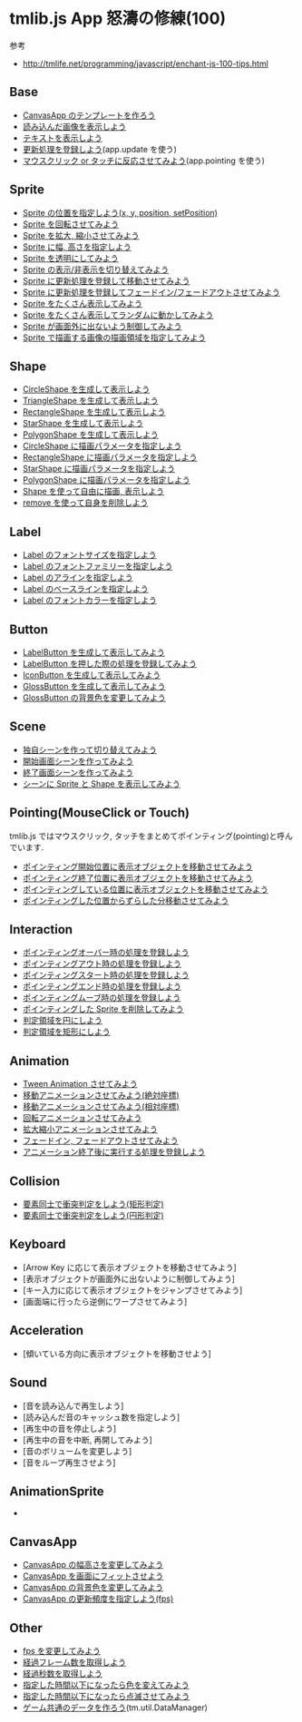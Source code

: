 # tmlib.js App 怒濤の修練(100)

参考

- <http://tmlife.net/programming/javascript/enchant-js-100-tips.html>


## Base
- [CanvasApp のテンプレートを作ろう](bbbbb)
- [読み込んだ画像を表示しよう](bbbbbbbbbb)
- [テキストを表示しよう](bbbbbbbbbb)
- [更新処理を登録しよう](bbbbbbbbbb)(app.update を使う)
- [マウスクリック or タッチに反応させてみよう](bbbbbbbbbb)(app.pointing を使う)


## Sprite
- [Sprite の位置を指定しよう(x, y, position, setPosition)](aaaaaaaaaaa)
- [Sprite を回転させてみよう](aaaaaaaaaaa)
- [Sprite を拡大, 縮小させてみよう](aaaaaaaaaaa)
- [Sprite に幅, 高さを指定しよう](bbbbbbbbbb)
- [Sprite を透明にしてみよう](aaaaaaaaaaa)
- [Sprite の表示/非表示を切り替えてみよう](aaaaaaaaaaa)
- [Sprite に更新処理を登録して移動させてみよう](aaaaaaaaaaa)
- [Sprite に更新処理を登録してフェードイン/フェードアウトさせてみよう](aaaaaaaaaaa)
- [Sprite をたくさん表示してみよう](aaaaaaaaa)
- [Sprite をたくさん表示してランダムに動かしてみよう](aaaaaaaaa)
- [Sprite が画面外に出ないよう制御してみよう](aaaaaaaaaaa)
- [Sprite で描画する画像の描画領域を指定してみよう](aaaaaaaaaaa)


## Shape
- [CircleShape を生成して表示しよう](aaaaaaaaa)
- [TriangleShape を生成して表示しよう](aaaaaaaaa)
- [RectangleShape を生成して表示しよう](aaaaaaaaa)
- [StarShape を生成して表示しよう](aaaaaaaaa)
- [PolygonShape を生成して表示しよう](aaaaaaaaa)
- [CircleShape に描画パラメータを指定しよう](aaaaaaaaa)
- [RectangleShape に描画パラメータを指定しよう](aaaaaaaaa)
- [StarShape に描画パラメータを指定しよう](aaaaaaaaa)
- [PolygonShape に描画パラメータを指定しよう](aaaaaaaaa)
- [Shape を使って自由に描画, 表示しよう](aaaaaaaaa)
- [remove を使って自身を削除しよう](aaaaaaaaa)


## Label
- [Label のフォントサイズを指定しよう](aaaaaaaaa)
- [Label のフォントファミリーを指定しよう](aaaaaaaaa)
- [Label のアラインを指定しよう](aaaaaaaaa)
- [Label のベースラインを指定しよう](aaaaaaaaa)
- [Label のフォントカラーを指定しよう](aaaaaaaaa)


## Button
- [LabelButton を生成して表示してみよう](aaaaaaaaa)
- [LabelButton を押した際の処理を登録してみよう](aaaaaaaaa)
- [IconButton を生成して表示してみよう](aaaaaaaaa)
- [GlossButton を生成して表示してみよう](aaaaaaaaa)
- [GlossButton の背景色を変更してみよう](aaaaaaaaa)


## Scene
- [独自シーンを作って切り替えてみよう](aaaaaaaaa)
- [開始画面シーンを作ってみよう](aaaaaaaaa)
- [終了画面シーンを作ってみよう](aaaaaaaaa)
- [シーンに Sprite と Shape を表示してみよう](aaaaaaaaa)


## Pointing(MouseClick or Touch)

tmlib.js ではマウスクリック, タッチをまとめてポインティング(pointing)と呼んでいます.

- [ポインティング開始位置に表示オブジェクトを移動させてみよう](AAAAAAAAAA)
- [ポインティング終了位置に表示オブジェクトを移動させてみよう](AAAAAAAAAA)
- [ポインティングしている位置に表示オブジェクトを移動させてみよう](AAAAAAAAAA)
- [ポインティングした位置からずらした分移動させてみよう](AAAAAAAAAA)


## Interaction
- [ポインティングオーバー時の処理を登録しよう](AAAAAAAAAA)
- [ポインティングアウト時の処理を登録しよう](AAAAAAAAAA)
- [ポインティングスタート時の処理を登録しよう](AAAAAAAAAA)
- [ポインティングエンド時の処理を登録しよう](AAAAAAAAAA)
- [ポインティングムーブ時の処理を登録しよう](AAAAAAAAAA)
- [ポインティングした Sprite を削除してみよう](AAAAAAAAAA)
- [判定領域を円にしよう](AAAAAAAAAA)
- [判定領域を矩形にしよう](AAAAAAAAAA)


## Animation
- [Tween Animation させてみよう](AAAAAAA)
- [移動アニメーションさせてみよう(絶対座標)](AAAAAA)
- [移動アニメーションさせてみよう(相対座標)](AAAAAAAA)
- [回転アニメーションさせてみよう](AAAAAAA)
- [拡大縮小アニメーションさせてみよう](AAAAAAAAA)
- [フェードイン, フェードアウトさせてみよう](AAAAAAAA)
- [アニメーション終了後に実行する処理を登録しよう](AAAAAAAAA)

## Collision
- [要素同士で衝突判定をしよう(矩形判定)](AAAAAAAAA)
- [要素同士で衝突判定をしよう(円形判定)](AAAAAAAAA)


## Keyboard

- [Arrow Key に応じて表示オブジェクトを移動させてみよう]
- [表示オブジェクトが画面外に出ないように制御してみよう]
- [キー入力に応じて表示オブジェクトをジャンプさせてみよう]
- [画面端に行ったら逆側にワープさせてみよう]


## Acceleration

- [傾いている方向に表示オブジェクトを移動させよう]


## Sound

- [音を読み込んで再生しよう]
- [読み込んだ音のキャッシュ数を指定しよう]
- [再生中の音を停止しよう]
- [再生中の音を中断, 再開してみよう]
- [音のボリュームを変更しよう]
- [音をループ再生させよう]


## AnimationSprite
- []()


## CanvasApp
- [CanvasApp の幅高さを変更してみよう](bbbbb)
- [CanvasApp を画面にフィットさせよう](bbbbb)
- [CanvasApp の背景色を変更してみよう](bbbbb)
- [CanvasApp の更新頻度を指定しよう(fps)](bbbbb)


## Other
- [fps を変更してみよう](aaaaaaaaa)
- [経過フレーム数を取得しよう](aaaaaaaaa)
- [経過秒数を取得しよう](aaaaaaaaa)
- [指定した時間以下になったら色を変えてみよう](aaaaaaaaa)
- [指定した時間以下になったら点滅させてみよう](aaaaaaaaa)
- [ゲーム共通のデータを作ろう](aaaaaaaaa)(tm.util.DataManager)



